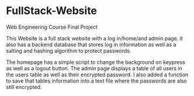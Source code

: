 # FullStack-Website
Web Engineering Course Final Project


This Website is a full stack website with a log in/home/and admin page. it also has a backend database that stores log in information as well as a
salting and hashing algorithm to protect passwords. 

The homepage has a simple script to change the background on keypress as well as a logout button.
The admin page displays a table of all users in the users table as well as their encrypted password.
I also added a function to save that tables information into a text file where the passwords are also still encrypted.
